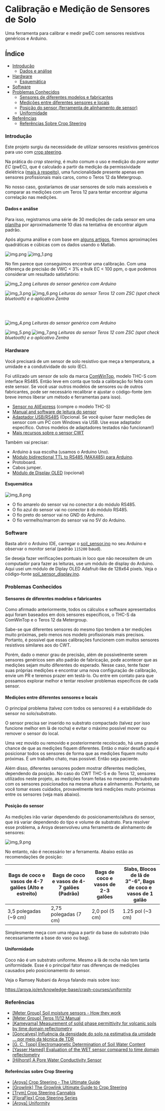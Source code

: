 # Calibração e Medição de Sensores de Solo

Uma ferramenta para calibrar e medir pwEC com sensores resistivos genéricos e Arduino.

## Índice

- [Introdução](#introdução)
  - [Dados e análise](#dados-e-análise)
- [Hardware](#hardware)
  - [Esquemática](#esquemática)
- [Software](#software)
- [Problemas Conhecidos](#problemas-conhecidos)
  - [Sensores de diferentes modelos e fabricantes](#sensores-de-diferentes-modelos-e-fabricantes)
  - [Medições entre diferentes sensores e locais](#medições-entre-diferentes-sensores-e-locais)
  - [Posição do sensor (ferramenta de alinhamento de sensor)](#posição-do-sensor)
  - [Uniformidade](#uniformidade)
- [Referências](#referências)
  - [Referências Sobre Crop Steering](#referências-sobre-crop-steering)

### Introdução

Este projeto surgiu da necessidade de utilizar sensores resistivos genéricos para uso com [crop steering](#referências-sobre-crop-steering).

Na prática do _crop steering_, é muito comum o uso e medição do _pore water EC_ (pwEC), que é calculado a partir da 
medição da permissividade dielétrica
([mais à respeito](https://www.metergroup.com/en/meter-environment/measurement-insights/tdr-fdr-capacitance-compared)),
uma funcionalidade presente apenas em sensores profissionais mais caros, como o Teros 12 da Metergroup.

No nosso caso, gostaríamos de usar sensores de solo mais acessíveis e comparar as medições com um Teros 12 para
tentar encontrar alguma correlação nas medições.

#### Dados e análise

Para isso, registramos uma série de 30 medições de cada sensor em uma 
[planilha](https://docs.google.com/spreadsheets/d/1E9GSEiDYnn_6L7qgtjaymDu83J8WYE-xgDbja41ro9Q/) por aproximadamente
10 dias na tentativa de encontrar algum padrão.

Após alguma análise e com base em [alguns artigos](#referências), fizemos aproximações quadráticas e cúbicas com os 
dados usando o Matlab.

![img.png](assets/img.png) 
![img_1.png](assets/img_1.png)

No fim parece que conseguimos encontrar uma calibração. Com uma diferença de precisão de VWC < 3% e bulk EC < 100 ppm, o 
que podemos considerar um resultado satisfatório:

![img_2.png](assets/img_2.png)
_Leituras do sensor genérico com Arduino_

![img_3.png](assets/img_3.png)
![img_6.png](assets/img_6.png)
_Leituras do sensor Teros 12 com ZSC (spot check bluetooth) e o aplicativo Zentra_

<br><br>

![img_4.png](assets/img_4.png)
_Leituras do sensor genérico com Arduino_

![img_5.png](assets/img_5.png)
![img_7.png](assets/img_7.png)
_Leituras do sensor Teros 12 com ZSC (spot check bluetooth) e o aplicativo Zentra_

### Hardware

Você precisará de um sensor de solo resistivo que meça a temperatura, a umidade e a condutividade do solo (EC).

Foi utilizado um sensor de solo da marca [ComWinTop](http://www.comwintop.com/), modelo THC-S com interface RS485. Então 
leve em conta que toda a calibração foi feita com este sensor. Se você usar outros modelos de sensores ou de outros 
fabricantes, pode ser necessário recalibrar e ajustar o código-fonte (em breve iremos liberar um método e ferramentas para isso).

- [Sensor no AliExpress](https://pt.aliexpress.com/item/1005001524845572.html) (compre o modelo THC-S)<br>
- [Manual and software de leitura do sensor](https://wiki20210805.oss-cn-hongkong.aliyuncs.com/download/sensors/Smart_Agriculture/CWT%20soil%20sensor%20manual.zip) <br>
- [Adaptador USB/RS485](https://pt.aliexpress.com/item/33017179197.html) (Opcional. Se você quiser fazer medições de sensor com um PC com Windows via USB. Use esse adaptador específico. Outros modelos de adaptadores testados não funcionam!) <br>
- [Mais recursos sobre o sensor CWT](http://www.comwintop.com/index.php?s=index/category/index&id=144) <br>

Também vai precisar:
- Arduino à sua escolha (usamos o Arduino Uno).
- [Módulo bidirectional TTL to RS485 (MAX485) para Arduino](https://pt.aliexpress.com/item/32848382513.html).
- Protoboard.
- Cabos jumper.
- [Módulo de Display OLED](https://pt.aliexpress.com/item/1005004971492089.html) (opcional)

#### Esquemática

![img_8.png](assets/img_8.png)

- O fio amarelo do sensor vai no conector `A` do módulo RS485. 
- O fio azul do sensor vai no conector `B` do módulo RS485. 
- O fio preto do sensor vai no GND do Arduino.
- O fio vermelho/marrom do sensor vai no 5V do Arduino.

### Software

Basta abrir o Arduino IDE, carregar o [soil_sensor.ino](soil_sensor.ino) no seu Arduino e observar o monitor serial 
(padrão `115200` baud).

Se deseja fazer verificações pontuais in loco que não necessitem de um computador para fazer as leituras, use um módulo 
de display do Arduino. Aqui usei um módulo de Diplay OLED Adafruit-like de 128x64 pixels. 
Veja o código-fonte [soil_sensor_display.ino](soil_sensor_display.ino).

### Problemas Conhecidos

#### Sensores de diferentes modelos e fabricantes

Como afirmado anteriormente, todos os cálculos e software apresentados aqui foram baseados em dois sensores específicos, 
o THC-S da ComWinTop e o Teros 12 da Metergroup.

Sabe-se que diferentes sensores do mesmo tipo tendem a ter medições muito próximas, pelo menos nos modelo profissionais 
mais precisos. Portanto, é possível que essas calibrações funcionem com muitos sensores resistivos similares aos do CWT.

Porém, dado o menor grau de precisão, além de possivelmente serem sensores genéricos sem alto padrão de fabricação,
pode acontecer que as medições sejam muito diferentes do esperado. Nesse caso, tente fazer suas próprias medições e 
encontrar uma nova configuração de calibração, envie um PR e teremos prazer em testá-lo. Ou entre em contato para que 
possamos explorar melhor e tentar resolver problemas específicos de cada sensor.

#### Medições entre diferentes sensores e locais

O principal problema (talvez com todos os sensores) é a estabilidade do sensor no solo/substrato.

O sensor precisa ser inserido no substrato compactado (talvez por isso funcione melhor em lã de rocha) e evitar
o máximo possível mover ou remover o sensor do local.

Uma vez movido ou removido e posteriormente recolocado, há uma grande chance de que as medições fiquem diferentes. Então 
o maior desafio aqui é posicionar todos os sensores de forma que as medições fiquem muito próximas. É um trabalho chato, 
mas possível. Então seja paciente.

Além disso, diferentes sensores podem mostrar diferentes medições, dependendo da posição. No caso do CWT THC-S e
do Teros 12, sensores utilizados neste projeto, as medições foram feitas no mesmo pote/substrato com os sensores 
posicionados na mesma altura e alinhamento. Portanto, se você tomar esses cuidados, provavelmente terá medições muito 
próximas entre os sensores (veja mais abaixo).

#### Posição do sensor

As medições irão variar dependendo do posicionamento/altura do sensor, que irá variar dependendo do tipo e volume de substrato.
Para resolver esse problema, a Aroya desenvolveu uma ferramenta de alinhamento de sensores:

![img_9.png](assets/img_9.png) <br>

No entanto, não é necessário ter a ferramenta. Abaixo estão as recomendações de posição:

| Bags de coco e vasos de 4-7 galões (Alto e estreito) | Bags de coco e vasos de 4-7 galões (Padrão) | Bags de coco e vasos de 2-3 galões | Slabs, Blocos de lã de 3"-6", Bags de coco e vasos de 1 galão |
|------------------------------------------------------|--------------------------------------|----------------------------|---------------------------------------------------------------|
| 3,5 polegadas (~9 cm)                                | 2,75 polegadas (7 cm)                | 2,0 pol (5 cm)             | 1.25 pol (~3 cm)                                              |

Simplesmente meça com uma régua a partir da base do substrato (não necessariamente a base do vaso ou bag).

#### Uniformidade

Coco não é um substrato uniforme. Mesmo a lã de rocha não tem tanta uniformidade. Esse é o principal fator nas diferenças 
de medições causados pelo posicionamento do sensor.

Veja o Ramsey Nubani da Aroya falando mais sobre isso:

https://aroya.io/en/knowledge-base/crash-courses/uniformity

### Referências

- [[Meter Group] Soil moisture sensors - How they work](https://www.metergroup.com/en/meter-environment/measurement-insights/tdr-fdr-capacitance-compared) <br>
- [[Meter Group] Teros 11/12 Manual](assets/20587_TEROS11-12_Manual_Web.pdf) <br>
- [[Kameyama] Measurement of solid phase permittivity for volcanic soils by time domain reflectometry](assets/kameyama2008.pdf) <br>
- [[Gonçalves] Influência da densidade do solo na estimativa da umidade ... por meio da técnica de TDR](assets/nitossolo.pdf) <br>
- [[G. C. Topp] Electromagnetic Determination of Soil Water Content](assets/topp1980.pdf) <br>
- [[Yasser Hamed] Evaluation of the WET sensor compared to time domain reflectometry](assets/hamed.pdf)
- [[Hilhorst] A Pore Water Conductivity Sensor](assets/hilhorst2000.pdf)

#### Referências sobre Crop Steering

- [[Aroya] Crop Steering - The Ultimate Guide](https://aroya.io/en/resources/crop-steering)
- [[Growlink] The Growlink Ultimate Guide to Crop Steering](https://www.growlink.com/crop-steering)
- [[Trym] Crop Steering Cannabis](https://trym.io/crop-steering-cannabis/)
- [[FloraFlex] Crop Steering Series](https://floraflex.com/default/how-to-grow/crop-steering)
- [[Aroya] Uniformity](https://aroya.io/en/knowledge-base/crash-courses/uniformity)